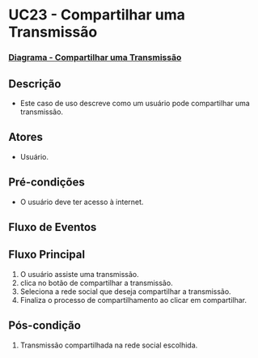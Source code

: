 # UC23 - Compartilhar uma Transmissão

### [Diagrama - Compartilhar uma Transmissão](Diagrama-Compartilha-uma-Transmissão)

## Descrição

* Este caso de uso descreve como um usuário pode compartilhar uma transmissão.

## Atores

* Usuário.

## Pré-condições

* O usuário deve ter acesso à internet.

## Fluxo de Eventos

## Fluxo Principal

1. O usuário assiste uma transmissão.
2. clica no botão de compartilhar a transmissão.
3. Seleciona a rede social que deseja compartilhar a transmissão.
4. Finaliza o processo de compartilhamento ao clicar em compartilhar.

## Pós-condição

1. Transmissão compartilhada na rede social escolhida.